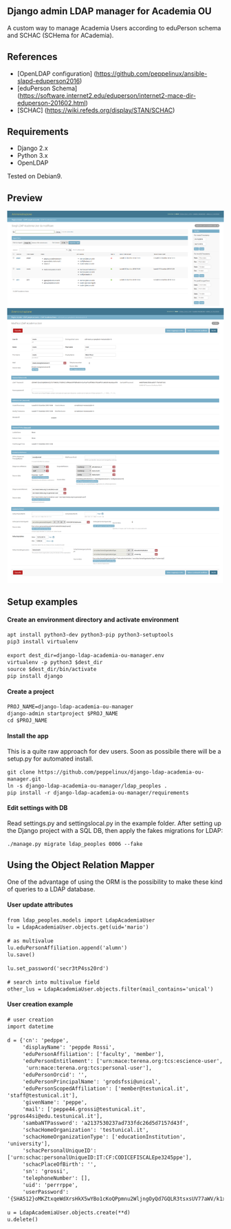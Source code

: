 Django admin LDAP manager for Academia OU
-----------------------------------------
A custom way to manage Academia Users according to eduPerson schema and
SCHAC (SCHema for ACademia).

References
----------

- [OpenLDAP configuration] (https://github.com/peppelinux/ansible-slapd-eduperson2016)
- [eduPerson Schema] (https://software.internet2.edu/eduperson/internet2-mace-dir-eduperson-201602.html)
- [SCHAC] (https://wiki.refeds.org/display/STAN/SCHAC)

Requirements
------------

- Django 2.x
- Python 3.x
- OpenLDAP

Tested on Debian9.

Preview
-------

![Alt text](img/search.png)
![Alt text](img/preview.png)

Setup examples
--------------

#### Create an environment directory and activate environment
````
apt install python3-dev python3-pip python3-setuptools
pip3 install virtualenv

export dest_dir=django-ldap-academia-ou-manager.env
virtualenv -p python3 $dest_dir
source $dest_dir/bin/activate
pip install django
````

#### Create a project
````
PROJ_NAME=django-ldap-academia-ou-manager
django-admin startproject $PROJ_NAME
cd $PROJ_NAME
````

#### Install the app
This is a quite raw approach for dev users.
Soon as possibile there will be a setup.py for automated install.
````
git clone https://github.com/peppelinux/django-ldap-academia-ou-manager.git
ln -s django-ldap-academia-ou-manager/ldap_peoples .
pip install -r django-ldap-academia-ou-manager/requirements
````

#### Edit settings with DB
Read settings.py and settingslocal.py in the example folder.
After setting up the Django project with a SQL DB, then apply the
fakes migrations for LDAP:
````
./manage.py migrate ldap_peoples 0006 --fake
````

Using the Object Relation Mapper
--------------------------------
One of the advantage of using the ORM is the possibility to make these kind of queries
to a LDAP database.

#### User update attributes
````
from ldap_peoples.models import LdapAcademiaUser
lu = LdapAcademiaUser.objects.get(uid='mario')

# as multivalue
lu.eduPersonAffiliation.append('alumn')
lu.save()

lu.set_password('secr3tP4ss20rd')

# search into multivalue field
other_lus = LdapAcademiaUser.objects.filter(mail_contains='unical')

````

#### User creation example
````
# user creation
import datetime

d = {'cn': 'pedppe',
     'displayName': 'peppde Rossi',
     'eduPersonAffiliation': ['faculty', 'member'],
     'eduPersonEntitlement': ['urn:mace:terena.org:tcs:escience-user',
      'urn:mace:terena.org:tcs:personal-user'],
     'eduPersonOrcid': '',
     'eduPersonPrincipalName': 'grodsfssi@unical',
     'eduPersonScopedAffiliation': ['member@testunical.it', 'staff@testunical.it'],
     'givenName': 'peppe',
     'mail': ['peppe44.grossi@testunical.it', 'pgros44si@edu.testunical.it'],
     'sambaNTPassword': 'a2137530237ad733fdc26d5d7157d43f',
     'schacHomeOrganization': 'testunical.it',
     'schacHomeOrganizationType': ['educationInstitution', 'university'],
     'schacPersonalUniqueID': ['urn:schac:personalUniqueID:IT:CF:CODICEFISCALEpe3245ppe'],
     'schacPlaceOfBirth': '',
     'sn': 'grossi',
     'telephoneNumber': [],
     'uid': 'perrrppe',
     'userPassword': '{SHA512}oMKZtxqeWdXrsHkX5wYBo1cKoQPpmnu2WljngOyQd7GQLR3tsxsUV77aWV/k1x13m2ypytR2JmzAdZDjHYSyBg=='}

u = LdapAcademiaUser.objects.create(**d)
u.delete()
````
